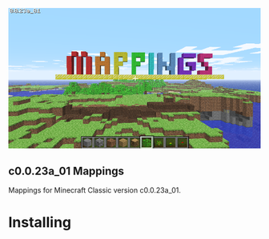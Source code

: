 <p align="center">
    <img src="logo.png">
</p>

## c0.0.23a_01 Mappings

Mappings for Minecraft Classic version c0.0.23a_01.

# Installing
<under construction>
